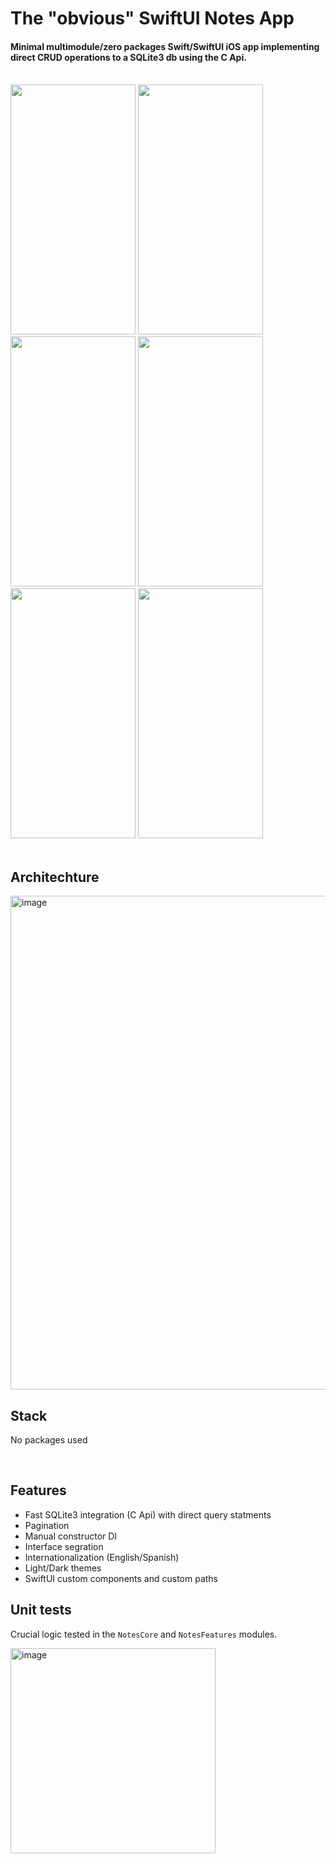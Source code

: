 # The "obvious" SwiftUI Notes App

#### Minimal multimodule/zero packages Swift/SwiftUI iOS app implementing direct CRUD operations to a SQLite3 db using the C Api.
</br>

<div>
    <img width="200" height="400" src="https://github.com/LuisMaGit/swiftui-notes/assets/70621340/54c3c443-66c7-4f7b-bced-c45b1184887d">
    <img width="200" height="400" src="https://github.com/LuisMaGit/swiftui-notes/assets/70621340/5f44688e-ffbc-4c2e-a130-c633db5ee854">
    <img width="200" height="400" src="https://github.com/LuisMaGit/swiftui-notes/assets/70621340/93744945-d3b7-4fd5-bc47-881b3d6205f0">
    <img width="200" height="400" src="https://github.com/LuisMaGit/swiftui-notes/assets/70621340/891bf181-725d-484a-91ac-3787afacf40a">
    <img width="200" height="400" src="https://github.com/LuisMaGit/swiftui-notes/assets/70621340/d655792e-f4ba-41df-bb1c-71bd07561e6e">
    <img width="200" height="400" src="https://github.com/LuisMaGit/swiftui-notes/assets/70621340/8726111f-e6d2-4f50-a032-5b91f6e918e1"> 
</div>

</br>

## Architechture
<img width="790" alt="image" src="https://github.com/LuisMaGit/swiftui-notes/assets/70621340/c0506709-0fab-4010-bec9-4d70aca8903d">

</br>

## Stack
No packages used

</br>

## Features
* Fast SQLite3 integration (C Api) with direct query statments
* Pagination
* Manual constructor DI
* Interface segration
* Internationalization (English/Spanish)
* Light/Dark themes
* SwiftUI custom components and custom paths

## Unit tests
Crucial logic tested in the <code>NotesCore</code> and <code>NotesFeatures</code> modules.

<div>
  <img width="328" alt="image" src="https://github.com/LuisMaGit/swiftui-notes/assets/70621340/c8a2bc94-65e3-4ff7-8eec-9daf2cb5df52">
</div>


